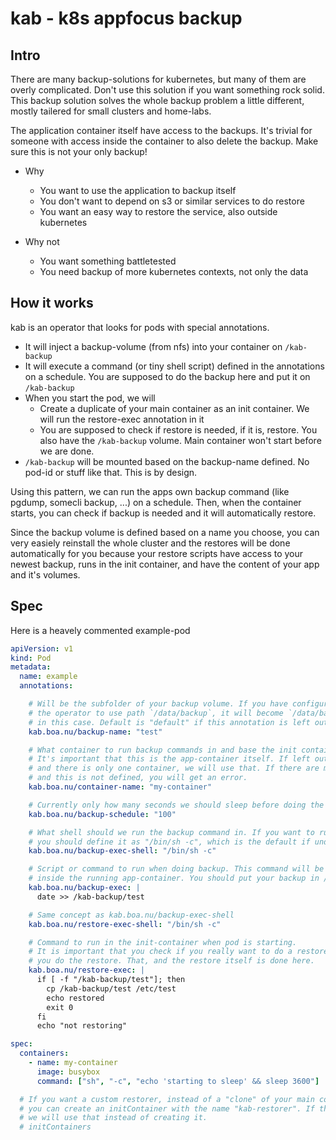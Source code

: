 # kab - k8s appfocus backup

## Intro

There are many backup-solutions for kubernetes, but many of them are overly complicated.
Don't use this solution if you want something rock solid. This backup solution solves the whole backup problem a little different, mostly tailered for small clusters and home-labs.

The application container itself have access to the backups. It's trivial for someone with access inside the container to also delete the backup. Make sure this is not your only backup!

* Why
  * You want to use the application to backup itself
  * You don't want to depend on s3 or similar services to do restore
  * You want an easy way to restore the service, also outside kubernetes

* Why not
  * You want something battletested
  * You need backup of more kubernetes contexts, not only the data

## How it works

kab is an operator that looks for pods with special annotations.
* It will inject a backup-volume (from nfs) into your container on `/kab-backup`
* It will execute a command (or tiny shell script) defined in the annotations on a schedule. You are supposed to do the backup here and put it on `/kab-backup`
* When you start the pod, we will
  * Create a duplicate of your main container as an init container. We will run the restore-exec annotation in it
  * You are supposed to check if restore is needed, if it is, restore. You also have the `/kab-backup` volume. Main container won't start before we are done.
* `/kab-backup` will be mounted based on the backup-name defined. No pod-id or stuff like that. This is by design.

Using this pattern, we can run the apps own backup command (like pgdump, somecli backup, ...) on a schedule. Then, when the container starts, you can check if backup is needed and it will automatically restore.

Since the backup volume is defined based on a name you choose, you can very easiely reinstall the whole cluster and the restores will be done automatically for you because your restore scripts have access to your newest backup, runs in the init container, and have the content of your app and it's volumes.

## Spec

Here is a heavely commented example-pod

```yaml
apiVersion: v1
kind: Pod
metadata:
  name: example
  annotations:

    # Will be the subfolder of your backup volume. If you have configured
    # the operator to use path `/data/backup`, it will become `/data/backup/test`
    # in this case. Default is "default" if this annotation is left out.
    kab.boa.nu/backup-name: "test"

    # What container to run backup commands in and base the init container on.
    # It's important that this is the app-container itself. If left out
    # and there is only one container, we will use that. If there are more than one
    # and this is not defined, you will get an error.
    kab.boa.nu/container-name: "my-container"

    # Currently only how many seconds we should sleep before doing the next backup.
    kab.boa.nu/backup-schedule: "100"

    # What shell should we run the backup command in. If you want to run a shell-script
    # you should define it as "/bin/sh -c", which is the default if undefined
    kab.boa.nu/backup-exec-shell: "/bin/sh -c"

    # Script or command to run when doing backup. This command will be executed
    # inside the running app-container. You should put your backup in /kab-backup
    kab.boa.nu/backup-exec: |
      date >> /kab-backup/test

    # Same concept as kab.boa.nu/backup-exec-shell
    kab.boa.nu/restore-exec-shell: "/bin/sh -c"

    # Command to run in the init-container when pod is starting.
    # It is important that you check if you really want to do a restore before
    # you do the restore. That, and the restore itself is done here.
    kab.boa.nu/restore-exec: |
      if [ -f "/kab-backup/test"]; then
        cp /kab-backup/test /etc/test
        echo restored
        exit 0
      fi
      echo "not restoring"

spec:
  containers:
    - name: my-container
      image: busybox
      command: ["sh", "-c", "echo 'starting to sleep' && sleep 3600"]

  # If you want a custom restorer, instead of a "clone" of your main container
  # you can create an initContainer with the name "kab-restorer". If that exists
  # we will use that instead of creating it.
  # initContainers

```
